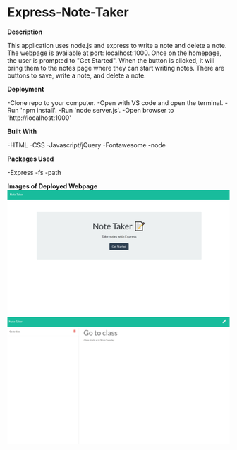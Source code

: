 # Express-Note-Taker

**Description**


This application uses node.js and express to write a note and delete a note.  The webpage is available at 
port: localhost:1000.   Once on the homepage, the user is prompted to "Get Started".  When the button is 
clicked, it will bring them to the notes page where they can start writing notes.  There are buttons to 
save, write a note, and delete a note.

**Deployment**


-Clone repo to your computer.
-Open with VS code and open the terminal.
-Run 'npm install'.
-Run 'node server.js'.
-Open browser to 'http://localhost:1000'

**Built With**


-HTML
-CSS
-Javascript/jQuery
-Fontawesome
-node

**Packages Used**


-Express
-fs
-path


**Images of Deployed Webpage**
![Example Webpage](./webpage/assets/images/homepage.png)                      ![Example Webpage](./webpage/assets/images/notepage.png)


